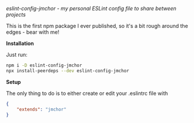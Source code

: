 _eslint-config-jmchor - my personal ESLint config file to share between projects_

This is the first npm package I ever published, so it's a bit rough around the edges - bear with me!

**Installation**

Just run:

```bash
npm i -D eslint-config-jmchor
npx install-peerdeps --dev eslint-config-jmchor
```

**Setup**

The only thing to do is to either create or edit your .eslintrc file with

```json
{
	"extends": "jmchor"
}
```
